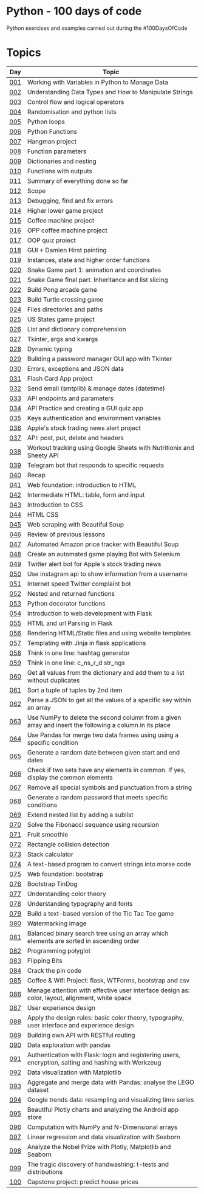 # Python - 100 days of code

Python exercises and examples carried out during the #100DaysOfCode

# Topics
| Day  | Topic |
| ------------- | ------------- |
| [001](https://github.com/simonemargio/100DaysOfCode-Python/tree/main/001)  | Working with Variables in Python to Manage Data  |
| [002](https://github.com/simonemargio/100DaysOfCode-Python/tree/main/002)  | Understanding Data Types and How to Manipulate Strings  |
| [003](https://github.com/simonemargio/100DaysOfCode-Python/tree/main/003)  | Control flow and logical operators |
| [004](https://github.com/simonemargio/100DaysOfCode-Python/tree/main/004)  | Randomisation and python lists |
| [005](https://github.com/simonemargio/100DaysOfCode-Python/tree/main/005)  | Python loops |
| [006](https://github.com/simonemargio/100DaysOfCode-Python/tree/main/006)  | Python Functions |
| [007](https://github.com/simonemargio/100DaysOfCode-Python/tree/main/007)  | Hangman project |
| [008](https://github.com/simonemargio/100DaysOfCode-Python/tree/main/008)  | Function parameters |
| [009](https://github.com/simonemargio/100DaysOfCode-Python/tree/main/009)  | Dictionaries and nesting |
| [010](https://github.com/simonemargio/100DaysOfCode-Python/tree/main/010)  | Functions with outputs |
| [011](https://github.com/simonemargio/100DaysOfCode-Python/tree/main/011)  | Summary of everything done so far |
| [012](https://github.com/simonemargio/100DaysOfCode-Python/tree/main/012)  | Scope |
| [013](https://github.com/simonemargio/100DaysOfCode-Python/tree/main/013)  | Debugging, find and fix errors |
| [014](https://github.com/simonemargio/100DaysOfCode-Python/tree/main/014)  | Higher lower game project |
| [015](https://github.com/simonemargio/100DaysOfCode-Python/tree/main/015)  | Coffee machine project |
| [016](https://github.com/simonemargio/100DaysOfCode-Python/tree/main/016)  | OPP coffee machine project |
| [017](https://github.com/simonemargio/100DaysOfCode-Python/tree/main/017)  | OOP quiz proiect |
| [018](https://github.com/simonemargio/100DaysOfCode-Python/tree/main/018)  | GUI + Damien Hirst painting |
| [019](https://github.com/simonemargio/100DaysOfCode-Python/tree/main/019)  | Instances, state and higher order functions |
| [020](https://github.com/simonemargio/100DaysOfCode-Python/tree/main/020)  | Snake Game part 1: animation and coordinates |
| [021](https://github.com/simonemargio/100DaysOfCode-Python/tree/main/021)  | Snake Game final part. Inheritance and list slicing |
| [022](https://github.com/simonemargio/100DaysOfCode-Python/tree/main/022)  | Build Pong arcade game |
| [023](https://github.com/simonemargio/100DaysOfCode-Python/tree/main/023)  | Build Turtle crossing game |
| [024](https://github.com/simonemargio/100DaysOfCode-Python/tree/main/024)  | Files directories and paths |
| [025](https://github.com/simonemargio/100DaysOfCode-Python/tree/main/025)  | US States game project |
| [026](https://github.com/simonemargio/100DaysOfCode-Python/tree/main/026)  | List and dictionary comprehension |
| [027](https://github.com/simonemargio/100DaysOfCode-Python/tree/main/027)  | Tkinter, args and kwargs |
| [028](https://github.com/simonemargio/100DaysOfCode-Python/tree/main/028)  | Dynamic typing |
| [029](https://github.com/simonemargio/100DaysOfCode-Python/tree/main/029)  | Building a password manager GUI app with Tkinter |
| [030](https://github.com/simonemargio/100DaysOfCode-Python/tree/main/030)  | Errors, exceptions and JSON data |
| [031](https://github.com/simonemargio/100DaysOfCode-Python/tree/main/031)  | Flash Card App project |
| [032](https://github.com/simonemargio/100DaysOfCode-Python/tree/main/032)  | Send email (smtplib) & manage dates (datetime) |
| [033](https://github.com/simonemargio/100DaysOfCode-Python/tree/main/033)  | API endpoints and parameters |
| [034](https://github.com/simonemargio/100DaysOfCode-Python/tree/main/034)  | API Practice and creating a GUI quiz app |
| [035](https://github.com/simonemargio/100DaysOfCode-Python/tree/main/035)  | Keys authentication and environment variables |
| [036](https://github.com/simonemargio/100DaysOfCode-Python/tree/main/036)  | Apple's stock trading news alert project |
| [037](https://github.com/simonemargio/100DaysOfCode-Python/tree/main/037)  | API: post, put, delete and headers |
| [038](https://github.com/simonemargio/100DaysOfCode-Python/tree/main/038)  | Workout tracking using Google Sheets with Nutritionix and Sheety API |
| [039](https://github.com/simonemargio/100DaysOfCode-Python/tree/main/039)  | Telegram bot that responds to specific requests |
| [040](https://github.com/simonemargio/100DaysOfCode-Python/tree/main/040)  | Recap |
| [041](https://github.com/simonemargio/100DaysOfCode-Python/tree/main/041)  | Web foundation: introduction to HTML |
| [042](https://github.com/simonemargio/100DaysOfCode-Python/tree/main/042)  | Intermediate HTML: table, form and input |
| [043](https://github.com/simonemargio/100DaysOfCode-Python/tree/main/043)  | Introduction to CSS |
| [044](https://github.com/simonemargio/100DaysOfCode-Python/tree/main/044)  | HTML CSS |
| [045](https://github.com/simonemargio/100DaysOfCode-Python/tree/main/045)  | Web scraping with Beautiful Soup |
| [046](https://github.com/simonemargio/100DaysOfCode-Python/tree/main/046)  | Review of previous lessons |
| [047](https://github.com/simonemargio/100DaysOfCode-Python/tree/main/047)  | Automated Amazon price tracker with Beautiful Soup |
| [048](https://github.com/simonemargio/100DaysOfCode-Python/tree/main/048)  | Create an automated game playing Bot with Selenium |
| [049](https://github.com/simonemargio/100DaysOfCode-Python/tree/main/049)  | Twitter alert bot for Apple's stock trading news |
| [050](https://github.com/simonemargio/100DaysOfCode-Python/tree/main/050)  | Use instagram api to show information from a username |
| [051](https://github.com/simonemargio/100DaysOfCode-Python/tree/main/051)  | Internet speed Twitter complaint bot |
| [052](https://github.com/simonemargio/100DaysOfCode-Python/tree/main/052)  | Nested and returned functions |
| [053](https://github.com/simonemargio/100DaysOfCode-Python/tree/main/053)  | Python decorator functions |
| [054](https://github.com/simonemargio/100DaysOfCode-Python/tree/main/054)  | Introduction to web development with Flask |
| [055](https://github.com/simonemargio/100DaysOfCode-Python/tree/main/055)  | HTML and url Parsing in Flask |
| [056](https://github.com/simonemargio/100DaysOfCode-Python/tree/main/056)  | Rendering HTML/Static files and using website templates |
| [057](https://github.com/simonemargio/100DaysOfCode-Python/tree/main/057)  | Templating with Jinja in flask applications |
| [058](https://github.com/simonemargio/100DaysOfCode-Python/tree/main/058)  | Think in one line: hashtag generator |
| [059](https://github.com/simonemargio/100DaysOfCode-Python/tree/main/059)  | Think in one line: c_ns_r_d str_ngs |
| [060](https://github.com/simonemargio/100DaysOfCode-Python/tree/main/060)  | Get all values from the dictionary and add them to a list without duplicates |
| [061](https://github.com/simonemargio/100DaysOfCode-Python/tree/main/061)  | Sort a tuple of tuples by 2nd item|
| [062](https://github.com/simonemargio/100DaysOfCode-Python/tree/main/062)  | Parse a JSON to get all the values of a specific key within an array |
| [063](https://github.com/simonemargio/100DaysOfCode-Python/tree/main/063)  | Use NumPy to delete the second column from a given array and insert the following a column in its place |
| [064](https://github.com/simonemargio/100DaysOfCode-Python/tree/main/064)  | Use Pandas for merge two data frames using using a specific condition |
| [065](https://github.com/simonemargio/100DaysOfCode-Python/tree/main/065)  | Generate a random date between given start and end dates |
| [066](https://github.com/simonemargio/100DaysOfCode-Python/tree/main/066)  | Check if two sets have any elements in common. If yes, display the common elements |
| [067](https://github.com/simonemargio/100DaysOfCode-Python/tree/main/067)  | Remove all special symbols and punctuation from a string |
| [068](https://github.com/simonemargio/100DaysOfCode-Python/tree/main/068)  | Generate a random password that meets specific conditions |
| [069](https://github.com/simonemargio/100DaysOfCode-Python/tree/main/069)  | Extend nested list by adding a sublist |
| [070](https://github.com/simonemargio/100DaysOfCode-Python/tree/main/070)  | Solve the Fibonacci sequence using recursion |
| [071](https://github.com/simonemargio/100DaysOfCode-Python/tree/main/071)  | Fruit smoothie |
| [072](https://github.com/simonemargio/100DaysOfCode-Python/tree/main/072)  | Rectangle collision detection |
| [073](https://github.com/simonemargio/100DaysOfCode-Python/tree/main/073)  | Stack calculator |
| [074](https://github.com/simonemargio/100DaysOfCode-Python/tree/main/074)  | A text-based program to convert strings into morse code |
| [075](https://github.com/simonemargio/100DaysOfCode-Python/tree/main/075)  | Web foundation: bootstrap |
| [076](https://github.com/simonemargio/100DaysOfCode-Python/tree/main/076)  | Bootstrap TinDog |
| [077](https://github.com/simonemargio/100DaysOfCode-Python/tree/main/077)  | Understanding color theory |
| [078](https://github.com/simonemargio/100DaysOfCode-Python/tree/main/078)  | Understanding typography and fonts |
| [079](https://github.com/simonemargio/100DaysOfCode-Python/tree/main/079)  | Build a text-based version of the Tic Tac Toe game |
| [080](https://github.com/simonemargio/100DaysOfCode-Python/tree/main/080)  | Watermarking image |
| [081](https://github.com/simonemargio/100DaysOfCode-Python/tree/main/081)  | Balanced binary search tree using an array which elements are sorted in ascending order |
| [082](https://github.com/simonemargio/100DaysOfCode-Python/tree/main/082)  | Programming polyglot |
| [083](https://github.com/simonemargio/100DaysOfCode-Python/tree/main/083)  | Flipping Bits |
| [084](https://github.com/simonemargio/100DaysOfCode-Python/tree/main/084)  | Crack the pin code |
| [085](https://github.com/simonemargio/100DaysOfCode-Python/tree/main/085)  | Coffee & Wifi Project: flask, WTForms, bootstrap and csv |
| [086](https://github.com/simonemargio/100DaysOfCode-Python/tree/main/086)  | Menage attention with effective user interface design as: color, layout, alignment, white space |
| [087](https://github.com/simonemargio/100DaysOfCode-Python/tree/main/087)  | User experience design |
| [088](https://github.com/simonemargio/100DaysOfCode-Python/tree/main/088)  | Apply the design rules: basic color theory, typography, user interface and experience design |
| [089](https://github.com/simonemargio/100DaysOfCode-Python/tree/main/089)  | Building own API with RESTful routing |
| [090](https://github.com/simonemargio/100DaysOfCode-Python/tree/main/090)  | Data exploration with pandas |
| [091](https://github.com/simonemargio/100DaysOfCode-Python/tree/main/091)  | Authentication with Flask: login and registering users, encryption, salting and hashing with Werkzeug |
| [092](https://github.com/simonemargio/100DaysOfCode-Python/tree/main/092)  | Data visualization with Matplotlib |
| [093](https://github.com/simonemargio/100DaysOfCode-Python/tree/main/093)  | Aggregate and merge data with Pandas: analyse the LEGO dataset |
| [094](https://github.com/simonemargio/100DaysOfCode-Python/tree/main/094)  | Google trends data: resampling and visualizing time series |
| [095](https://github.com/simonemargio/100DaysOfCode-Python/tree/main/095)  | Beautiful Plotly charts and analyzing the Android app store |
| [096](https://github.com/simonemargio/100DaysOfCode-Python/tree/main/096)  | Computation with NumPy and N-Dimensional arrays |
| [097](https://github.com/simonemargio/100DaysOfCode-Python/tree/main/097)  | Linear regression and data visualization with Seaborn |
| [098](https://github.com/simonemargio/100DaysOfCode-Python/tree/main/098)  | Analyze the Nobel Prize with Plotly, Matplotlib and Seaborn |
| [099](https://github.com/simonemargio/100DaysOfCode-Python/tree/main/099)  | The tragic discovery of handwashing: t-tests and distributions |
| [100](https://github.com/simonemargio/100DaysOfCode-Python/tree/main/100)  | Capstone project: predict house prices |